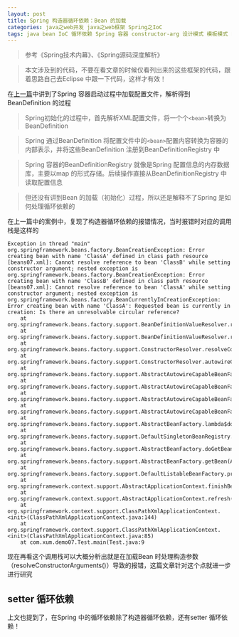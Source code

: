 ```yaml
---
layout: post
title: Spring 构造器循环依赖：Bean 的加载
categories: java之web开发 java之web框架 Spring之IoC
tags: java bean IoC 循环依赖 Spring 容器 constructor-arg 设计模式 模板模式 BeanDefinition
---
```


>参考《Spring技术内幕》、《Spring源码深度解析》

>本文涉及到的代码，不要在看文章的时候仅看列出来的这些框架的代码，跟着思路自己去Eclipse 中跟一下代码，这样才有效！

在[上一篇](http://www.xumenger.com/spring-bean-circle-20201026/)中讲到了Spring 容器启动过程中加载配置文件，解析得到BeanDefinition 的过程

>Spring初始化的过程中，首先解析XML配置文件，将一个个`<bean>`转换为BeanDefinition

>Spring 通过BeanDefinition 将配置文件中的`<bean>`配置内容转换为容器的内部表示，并将这些BeanDefinition 注册到BeanDefinitionRegistry 中

>Spring 容器的BeanDefinitionRegistry 就像是Spring 配置信息的内存数据库，主要以map 的形式存储。后续操作直接从BeanDefinitionRegistry 中读取配置信息

>但还没有讲到Bean 的加载（初始化）过程，所以还是解释不了Spring 是如何处理循环依赖的

在上一篇中的案例中，复现了构造器循环依赖的报错情况，当时报错时对应的调用栈是这样的

```
Exception in thread "main" org.springframework.beans.factory.BeanCreationException: Error creating bean with name 'ClassA' defined in class path resource [beans07.xml]: Cannot resolve reference to bean 'ClassB' while setting constructor argument; nested exception is org.springframework.beans.factory.BeanCreationException: Error creating bean with name 'ClassB' defined in class path resource [beans07.xml]: Cannot resolve reference to bean 'ClassA' while setting constructor argument; nested exception is org.springframework.beans.factory.BeanCurrentlyInCreationException: Error creating bean with name 'ClassA': Requested bean is currently in creation: Is there an unresolvable circular reference?
    at org.springframework.beans.factory.support.BeanDefinitionValueResolver.resolveReference(BeanDefinitionValueResolver.java:314)
    at org.springframework.beans.factory.support.BeanDefinitionValueResolver.resolveValueIfNecessary(BeanDefinitionValueResolver.java:110)
    at org.springframework.beans.factory.support.ConstructorResolver.resolveConstructorArguments(ConstructorResolver.java:662)
    at org.springframework.beans.factory.support.ConstructorResolver.autowireConstructor(ConstructorResolver.java:188)
    at org.springframework.beans.factory.support.AbstractAutowireCapableBeanFactory.autowireConstructor(AbstractAutowireCapableBeanFactory.java:1340)
    at org.springframework.beans.factory.support.AbstractAutowireCapableBeanFactory.createBeanInstance(AbstractAutowireCapableBeanFactory.java:1186)
    at org.springframework.beans.factory.support.AbstractAutowireCapableBeanFactory.doCreateBean(AbstractAutowireCapableBeanFactory.java:555)
    at org.springframework.beans.factory.support.AbstractAutowireCapableBeanFactory.createBean(AbstractAutowireCapableBeanFactory.java:515)
    at org.springframework.beans.factory.support.AbstractBeanFactory.lambda$doGetBean$0(AbstractBeanFactory.java:320)
    at org.springframework.beans.factory.support.DefaultSingletonBeanRegistry.getSingleton(DefaultSingletonBeanRegistry.java:226)
    at org.springframework.beans.factory.support.AbstractBeanFactory.doGetBean(AbstractBeanFactory.java:318)
    at org.springframework.beans.factory.support.AbstractBeanFactory.getBean(AbstractBeanFactory.java:199)
    at org.springframework.beans.factory.support.DefaultListableBeanFactory.preInstantiateSingletons(DefaultListableBeanFactory.java:860)
    at org.springframework.context.support.AbstractApplicationContext.finishBeanFactoryInitialization(AbstractApplicationContext.java:877)
    at org.springframework.context.support.AbstractApplicationContext.refresh(AbstractApplicationContext.java:549)
    at org.springframework.context.support.ClassPathXmlApplicationContext.<init>(ClassPathXmlApplicationContext.java:144)
    at org.springframework.context.support.ClassPathXmlApplicationContext.<init>(ClassPathXmlApplicationContext.java:85)
    at com.xum.demo07.Test.main(Test.java:9
```

现在再看这个调用栈可以大概分析出就是在加载Bean 时处理构造参数（resolveConstructorArguments()）导致的报错，这篇文章针对这个点就进一步进行研究



## setter 循环依赖

上文也提到了，在Spring 中的循环依赖除了构造器循环依赖，还有setter 循环依赖！

